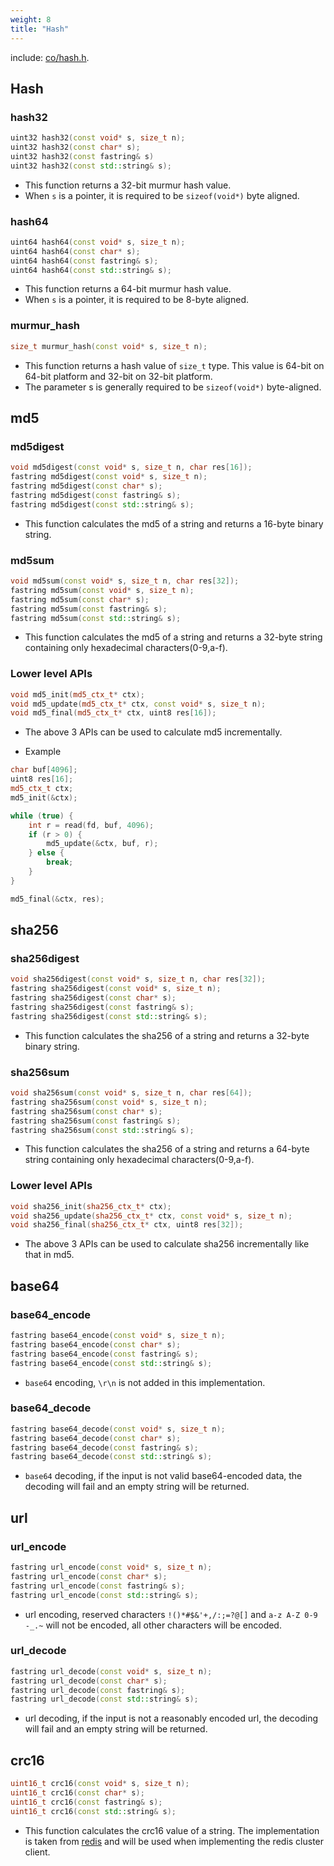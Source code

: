 ```yaml
---
weight: 8
title: "Hash"
---
```


include: [co/hash.h](https://github.com/idealvin/coost/blob/master/include/co/hash.h).


## Hash

### hash32

```cpp
uint32 hash32(const void* s, size_t n);
uint32 hash32(const char* s);
uint32 hash32(const fastring& s)
uint32 hash32(const std::string& s);
```

- This function returns a 32-bit murmur hash value.
- When `s` is a pointer, it is required to be `sizeof(void*)` byte aligned.



### hash64

```cpp
uint64 hash64(const void* s, size_t n);
uint64 hash64(const char* s);
uint64 hash64(const fastring& s);
uint64 hash64(const std::string& s);
```

- This function returns a 64-bit murmur hash value.
- When `s` is a pointer, it is required to be 8-byte aligned.



### murmur_hash

```cpp
size_t murmur_hash(const void* s, size_t n);
```

- This function returns a hash value of `size_t` type. This value is 64-bit on 64-bit platform and 32-bit on 32-bit platform.
- The parameter s is generally required to be `sizeof(void*)` byte-aligned.




## md5

### md5digest

```cpp
void md5digest(const void* s, size_t n, char res[16]);
fastring md5digest(const void* s, size_t n);
fastring md5digest(const char* s);
fastring md5digest(const fastring& s);
fastring md5digest(const std::string& s);
```

- This function calculates the md5 of a string and returns a 16-byte binary string.



### md5sum

```cpp
void md5sum(const void* s, size_t n, char res[32]);
fastring md5sum(const void* s, size_t n);
fastring md5sum(const char* s);
fastring md5sum(const fastring& s);
fastring md5sum(const std::string& s);
```

- This function calculates the md5 of a string and returns a 32-byte string containing only hexadecimal characters(0-9,a-f).



### Lower level APIs

```cpp
void md5_init(md5_ctx_t* ctx);
void md5_update(md5_ctx_t* ctx, const void* s, size_t n);
void md5_final(md5_ctx_t* ctx, uint8 res[16]);
```

- The above 3 APIs can be used to calculate md5 incrementally.


- Example

```cpp
char buf[4096];
uint8 res[16];
md5_ctx_t ctx;
md5_init(&ctx);

while (true) {
    int r = read(fd, buf, 4096);
    if (r > 0) {
        md5_update(&ctx, buf, r);
    } else {
        break;
    }
}

md5_final(&ctx, res);
```




## sha256

### sha256digest

```cpp
void sha256digest(const void* s, size_t n, char res[32]);
fastring sha256digest(const void* s, size_t n);
fastring sha256digest(const char* s);
fastring sha256digest(const fastring& s);
fastring sha256digest(const std::string& s);
```

- This function calculates the sha256 of a string and returns a 32-byte binary string.



### sha256sum

```cpp
void sha256sum(const void* s, size_t n, char res[64]);
fastring sha256sum(const void* s, size_t n);
fastring sha256sum(const char* s);
fastring sha256sum(const fastring& s);
fastring sha256sum(const std::string& s);
```

- This function calculates the sha256 of a string and returns a 64-byte string containing only hexadecimal characters(0-9,a-f).



### Lower level APIs

```cpp
void sha256_init(sha256_ctx_t* ctx);
void sha256_update(sha256_ctx_t* ctx, const void* s, size_t n);
void sha256_final(sha256_ctx_t* ctx, uint8 res[32]);
```

- The above 3 APIs can be used to calculate sha256 incrementally like that in md5.




## base64

### base64_encode

```cpp
fastring base64_encode(const void* s, size_t n);
fastring base64_encode(const char* s);
fastring base64_encode(const fastring& s);
fastring base64_encode(const std::string& s);
```

- `base64` encoding, `\r\n` is not added in this implementation.



### base64_decode

```cpp
fastring base64_decode(const void* s, size_t n);
fastring base64_decode(const char* s);
fastring base64_decode(const fastring& s);
fastring base64_decode(const std::string& s);
```

- `base64` decoding, if the input is not valid base64-encoded data, the decoding will fail and an empty string will be returned.




## url

### url_encode

```cpp
fastring url_encode(const void* s, size_t n);
fastring url_encode(const char* s);
fastring url_encode(const fastring& s);
fastring url_encode(const std::string& s);
```

- url encoding, reserved characters `!()*#$&'+,/:;=?@[]` and `a-z A-Z 0-9 -_.~` will not be encoded, all other characters will be encoded.



### url_decode

```cpp
fastring url_decode(const void* s, size_t n);
fastring url_decode(const char* s);
fastring url_decode(const fastring& s);
fastring url_decode(const std::string& s);
```

- url decoding, if the input is not a reasonably encoded url, the decoding will fail and an empty string will be returned.




## crc16

```cpp
uint16_t crc16(const void* s, size_t n);
uint16_t crc16(const char* s);
uint16_t crc16(const fastring& s);
uint16_t crc16(const std::string& s);
```

- This function calculates the crc16 value of a string. The implementation is taken from [redis](https://github.com/antirez/redis/) and will be used when implementing the redis cluster client.
